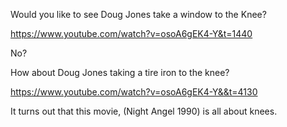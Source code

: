 Would you like to see Doug Jones take a window to the Knee?

https://www.youtube.com/watch?v=osoA6gEK4-Y&t=1440

No?

How about Doug Jones taking a tire iron to the knee?

https://www.youtube.com/watch?v=osoA6gEK4-Y&&t=4130

It turns out that this movie, (Night Angel 1990) is all about knees.
